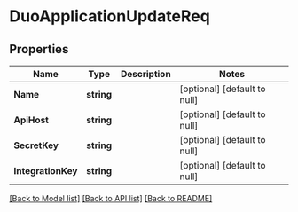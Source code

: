 # DuoApplicationUpdateReq

## Properties
Name | Type | Description | Notes
------------ | ------------- | ------------- | -------------
**Name** | **string** |  | [optional] [default to null]
**ApiHost** | **string** |  | [optional] [default to null]
**SecretKey** | **string** |  | [optional] [default to null]
**IntegrationKey** | **string** |  | [optional] [default to null]

[[Back to Model list]](../README.md#documentation-for-models) [[Back to API list]](../README.md#documentation-for-api-endpoints) [[Back to README]](../README.md)


